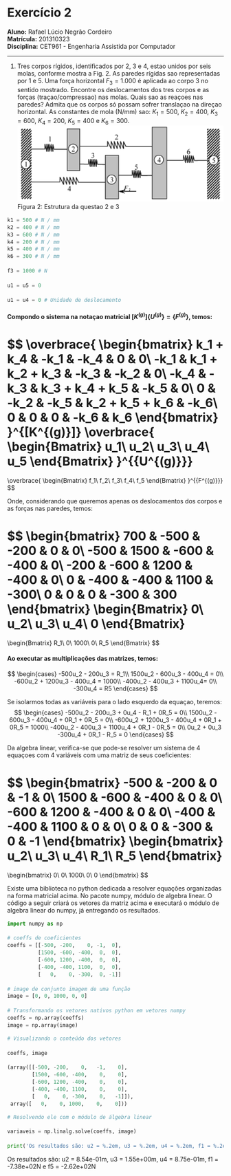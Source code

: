 # Exercício 2

**Aluno:** Rafael Lúcio Negrão Cordeiro<br/>
**Matrícula:** 201310323<br/>
**Disciplina:** CET961 - Engenharia Assistida por Computador

---
1. Tres corpos rígidos, identificados por 2, 3 e 4, estao unidos por seis molas, conforme mostra a Fig. 2. As paredes rígidas sao representadas por 1 e 5. Uma força horizontal $F_3 = 1.000$ é aplicada ao corpo 3 no sentido mostrado. Encontre os deslocamentos dos tres corpos e as forças (traçao/compressao) nas molas. Quais sao as reaçoes nas paredes? Admita que os corpos só possam sofrer translaçao na direçao horizontal. As constantes de mola (N/mm) sao: $K_1 = 500$, $K_2 = 400$, $K_3 = 600$, $K_4 = 200$, $K_5 = 400$ e $K_6 = 300$.
![](img/exec2_statement.png)
<span class="caption">Figura 2: Estrutura da questao 2 e 3</span>

```python
k1 = 500 # N / mm
k2 = 400 # N / mm
k3 = 600 # N / mm
k4 = 200 # N / mm
k5 = 400 # N / mm
k6 = 300 # N / mm

f3 = 1000 # N

u1 = u5 = 0

u1 = u4 = 0 # Unidade de deslocamento
```

#### Compondo o sistema na notaçao matricial $[K^{(g)}]\{U^{(g)}\} = \{F^{(g)}\}$, temos:

$$
\overbrace{
    \begin{bmatrix}
        k_1 + k_4 & -k_1 & -k_4 & 0 & 0\\
        -k_1 & k_1 + k_2 + k_3 & -k_3 & -k_2 & 0\\
        -k_4 & -k_3 & k_3 + k_4 + k_5 & -k_5 & 0\\
        0 & -k_2 & -k_5 & k_2 + k_5 + k_6 & -k_6\\
        0 & 0 & 0 & -k_6 & k_6
    \end{bmatrix}
}^{[K^{(g)}]}
\overbrace{
    \begin{Bmatrix}
        u_1\\
        u_2\\
        u_3\\
        u_4\\
        u_5
    \end{Bmatrix}
}^{\{U^{(g)}\}}
=
\overbrace{
    \begin{Bmatrix}
        f_1\\
        f_2\\
        f_3\\
        f_4\\
        f_5
    \end{Bmatrix}
}^{\{F^{(g)}\}}
$$

Onde, considerando que queremos apenas os deslocamentos dos corpos e as forças nas paredes, temos:

$$
\begin{bmatrix}
    700 & -500 & -200 & 0 & 0\\
    -500 & 1500 & -600 & -400 & 0\\
    -200 & -600 & 1200 & -400 & 0\\
    0 & -400 & -400 & 1100 & -300\\
    0 & 0 & 0 & -300 & 300
\end{bmatrix}
\begin{Bmatrix}
    0\\
    u_2\\
    u_3\\
    u_4\\
    0
\end{Bmatrix}
=
\begin{Bmatrix}
    R_1\\
    0\\
    1000\\
    0\\
    R_5
\end{Bmatrix}
$$

#### Ao executar as multiplicações das matrizes, temos:
$$
\begin{cases}
    -500u_2 - 200u_3 = R_1\\
    1500u_2 - 600u_3 - 400u_4 = 0\\
    -600u_2 + 1200u_3 - 400u_4 = 1000\\
    -400u_2 - 400u_3 + 1100u_4= 0\\
    -300u_4 = R5
\end{cases}
$$

Se isolarmos todas as variáveis para o lado esquerdo da equaçao, teremos:
$$
\begin{cases}
    -500u_2 - 200u_3 + 0u_4 - R_1 + 0R_5 = 0\\
    1500u_2 - 600u_3 - 400u_4 + 0R_1 + 0R_5 = 0\\
    -600u_2 + 1200u_3 - 400u_4 + 0R_1 + 0R_5 = 1000\\
    -400u_2 - 400u_3 + 1100u_4 + 0R_1 - 0R_5 = 0\\
    0u_2 + 0u_3 -300u_4 + 0R_1 - R_5 = 0
\end{cases}
$$

Da algebra linear, verifica-se que pode-se resolver um sistema de 4 equaçoes com 4 variáveis com uma matriz de seus coeficientes:

$$
\begin{bmatrix}
    -500 & -200 & 0 & -1 & 0\\
    1500 & -600 & -400 & 0 & 0\\
    -600 & 1200 & -400 & 0 & 0\\
    -400 & -400 & 1100 & 0 & 0\\
    0 & 0 & -300 & 0 & -1
\end{bmatrix}
\begin{bmatrix}
    u_2\\
    u_3\\
    u_4\\
    R_1\\
    R_5
\end{bmatrix}
=
\begin{bmatrix}
    0\\
    0\\
    1000\\
    0\\
    0
\end{bmatrix}
$$

Existe uma biblioteca no python dedicada a resolver equações organizadas na forma matricial acima. No pacote numpy, módulo de algebra linear. O código a seguir criará os vetores da matriz acima e executará o módulo de algebra linear do numpy, já entregando os resultados.

```python
import numpy as np

# coeffs de coeficientes
coeffs = [[-500, -200,    0, -1,  0],
          [1500, -600, -400,  0,  0],
          [-600, 1200, -400,  0,  0],
          [-400, -400, 1100,  0,  0],
          [   0,    0, -300,  0, -1]]

# image de conjunto imagem de uma função
image = [0, 0, 1000, 0, 0]

# Transformando os vetores nativos python em vetores numpy
coeffs = np.array(coeffs)
image = np.array(image)
```

```python
# Visualizando o conteúdo dos vetores

coeffs, image

(array([[-500, -200,    0,   -1,    0],
        [1500, -600, -400,    0,    0],
        [-600, 1200, -400,    0,    0],
        [-400, -400, 1100,    0,    0],
        [   0,    0, -300,    0,   -1]]),
 array([   0,    0, 1000,    0,    0]))
```

```python
# Resolvendo ele com o módulo de álgebra linear

variaveis = np.linalg.solve(coeffs, image)

print('Os resultados são: u2 = %.2em, u3 = %.2em, u4 = %.2em, f1 = %.2eN e f5 = %.2eN' % tuple(variaveis))
```
<span class="caption">Os resultados são: u2 = 8.54e-01m, u3 = 1.55e+00m, u4 = 8.75e-01m, f1 = -7.38e+02N e f5 = -2.62e+02N
</span>
